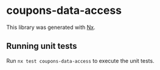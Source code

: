 # coupons-data-access

This library was generated with [Nx](https://nx.dev).

## Running unit tests

Run `nx test coupons-data-access` to execute the unit tests.
